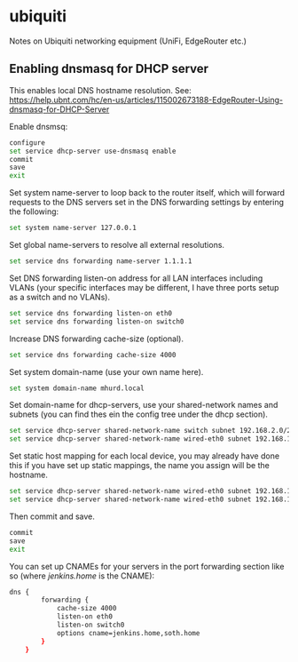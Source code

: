 # ubiquiti
Notes on Ubiquiti networking equipment (UniFi, EdgeRouter etc.)

## Enabling dnsmasq for DHCP server
This enables local DNS hostname resolution.
See: https://help.ubnt.com/hc/en-us/articles/115002673188-EdgeRouter-Using-dnsmasq-for-DHCP-Server

Enable dnsmsq:
```bash
configure
set service dhcp-server use-dnsmasq enable 
commit
save
exit
```
Set system name-server to loop back to the router itself, which will forward requests to the DNS servers set in the DNS forwarding settings by entering the following:
```bash
set system name-server 127.0.0.1
```
Set global name-servers to resolve all external resolutions.
```bash
set service dns forwarding name-server 1.1.1.1
```
Set DNS forwarding listen-on address for all LAN interfaces including VLANs (your specific interfaces may be different, I have three ports setup as a switch and no VLANs).
```bash
set service dns forwarding listen-on eth0
set service dns forwarding listen-on switch0
```
Increase DNS forwarding cache-size (optional).
```bash
set service dns forwarding cache-size 4000 
```
Set system domain-name (use your own name here).
```bash
set system domain-name mhurd.local
```
Set domain-name for dhcp-servers, use your shared-network names and subnets (you can find thes ein the config tree under the dhcp section).
```bash
set service dhcp-server shared-network-name switch subnet 192.168.2.0/24 domain-name mhurd.local
set service dhcp-server shared-network-name wired-eth0 subnet 192.168.1.0/24 domain-name mhurd.local
```
Set static host mapping for each local device, you may already have done this if you have set up static mappings, the name you assign will be the hostname.
```bash
set service dhcp-server shared-network-name wired-eth0 subnet 192.168.1.0/24 static-mapping arbus ip-address 192.168.1.177 
set service dhcp-server shared-network-name wired-eth0 subnet 192.168.1.0/24 static-mapping arbus mac-address 70:85:c2:2b:45:55 
```
Then commit and save.
```bash
commit
save
exit
```
You can set up CNAMEs for your servers in the port forwarding section like so (where *jenkins.home* is the CNAME):
```bash
dns {
        forwarding {
            cache-size 4000
            listen-on eth0
            listen-on switch0
            options cname=jenkins.home,soth.home
        }
    }
```
